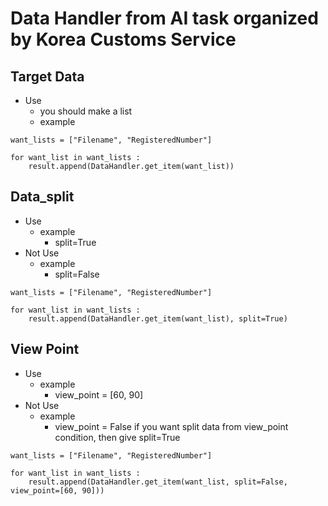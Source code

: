 # Data Handler from AI task organized by Korea Customs Service

## Target Data
- Use
    - you should make a list
    - example
```
want_lists = ["Filename", "RegisteredNumber"]

for want_list in want_lists :
    result.append(DataHandler.get_item(want_list))
```

## Data_split
- Use
    - example
        - split=True
- Not Use
    - example
        - split=False
```
want_lists = ["Filename", "RegisteredNumber"]

for want_list in want_lists :
    result.append(DataHandler.get_item(want_list), split=True)
```

## View Point
- Use
    - example
        - view_point = [60, 90]
- Not Use
    - example
        - view_point = False
if you want split data from view_point condition, then give split=True
```
want_lists = ["Filename", "RegisteredNumber"]

for want_list in want_lists :
    result.append(DataHandler.get_item(want_list, split=False, view_point=[60, 90]))
```

